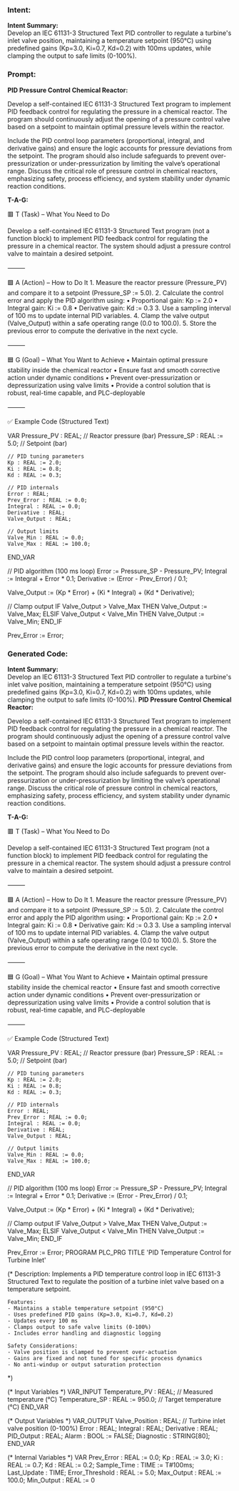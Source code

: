 ### Intent:
**Intent Summary:**  
Develop an IEC 61131-3 Structured Text PID controller to regulate a turbine's inlet valve position, maintaining a temperature setpoint (950°C) using predefined gains (Kp=3.0, Ki=0.7, Kd=0.2) with 100ms updates, while clamping the output to safe limits (0-100%).

### Prompt:
**PID Pressure Control Chemical Reactor:**

Develop a self-contained IEC 61131-3 Structured Text program to implement PID feedback control for regulating the pressure in a chemical reactor. The program should continuously adjust the opening of a pressure control valve based on a setpoint to maintain optimal pressure levels within the reactor.

Include the PID control loop parameters (proportional, integral, and derivative gains) and ensure the logic accounts for pressure deviations from the setpoint. The program should also include safeguards to prevent over-pressurization or under-pressurization by limiting the valve’s operational range. Discuss the critical role of pressure control in chemical reactors, emphasizing safety, process efficiency, and system stability under dynamic reaction conditions.

**T-A-G:**

🟥 T (Task) – What You Need to Do

Develop a self-contained IEC 61131-3 Structured Text program (not a function block) to implement PID feedback control for regulating the pressure in a chemical reactor. The system should adjust a pressure control valve to maintain a desired setpoint.

⸻

🟩 A (Action) – How to Do It
	1.	Measure the reactor pressure (Pressure_PV) and compare it to a setpoint (Pressure_SP := 5.0).
	2.	Calculate the control error and apply the PID algorithm using:
	•	Proportional gain: Kp := 2.0
	•	Integral gain: Ki := 0.8
	•	Derivative gain: Kd := 0.3
	3.	Use a sampling interval of 100 ms to update internal PID variables.
	4.	Clamp the valve output (Valve_Output) within a safe operating range (0.0 to 100.0).
	5.	Store the previous error to compute the derivative in the next cycle.

⸻

🟦 G (Goal) – What You Want to Achieve
	•	Maintain optimal pressure stability inside the chemical reactor
	•	Ensure fast and smooth corrective action under dynamic conditions
	•	Prevent over-pressurization or depressurization using valve limits
	•	Provide a control solution that is robust, real-time capable, and PLC-deployable

⸻

✅ Example Code (Structured Text)

VAR
    Pressure_PV : REAL;                    // Reactor pressure (bar)
    Pressure_SP : REAL := 5.0;             // Setpoint (bar)

    // PID tuning parameters
    Kp : REAL := 2.0;
    Ki : REAL := 0.8;
    Kd : REAL := 0.3;

    // PID internals
    Error : REAL;
    Prev_Error : REAL := 0.0;
    Integral : REAL := 0.0;
    Derivative : REAL;
    Valve_Output : REAL;

    // Output limits
    Valve_Min : REAL := 0.0;
    Valve_Max : REAL := 100.0;
END_VAR

// PID algorithm (100 ms loop)
Error := Pressure_SP - Pressure_PV;
Integral := Integral + Error * 0.1;
Derivative := (Error - Prev_Error) / 0.1;

Valve_Output := (Kp * Error) + (Ki * Integral) + (Kd * Derivative);

// Clamp output
IF Valve_Output > Valve_Max THEN
    Valve_Output := Valve_Max;
ELSIF Valve_Output < Valve_Min THEN
    Valve_Output := Valve_Min;
END_IF

Prev_Error := Error;

### Generated Code:
**Intent Summary:**  
Develop an IEC 61131-3 Structured Text PID controller to regulate a turbine's inlet valve position, maintaining a temperature setpoint (950°C) using predefined gains (Kp=3.0, Ki=0.7, Kd=0.2) with 100ms updates, while clamping the output to safe limits (0-100%).
**PID Pressure Control Chemical Reactor:**

Develop a self-contained IEC 61131-3 Structured Text program to implement PID feedback control for regulating the pressure in a chemical reactor. The program should continuously adjust the opening of a pressure control valve based on a setpoint to maintain optimal pressure levels within the reactor.

Include the PID control loop parameters (proportional, integral, and derivative gains) and ensure the logic accounts for pressure deviations from the setpoint. The program should also include safeguards to prevent over-pressurization or under-pressurization by limiting the valve’s operational range. Discuss the critical role of pressure control in chemical reactors, emphasizing safety, process efficiency, and system stability under dynamic reaction conditions.

**T-A-G:**

🟥 T (Task) – What You Need to Do

Develop a self-contained IEC 61131-3 Structured Text program (not a function block) to implement PID feedback control for regulating the pressure in a chemical reactor. The system should adjust a pressure control valve to maintain a desired setpoint.

⸻

🟩 A (Action) – How to Do It
	1.	Measure the reactor pressure (Pressure_PV) and compare it to a setpoint (Pressure_SP := 5.0).
	2.	Calculate the control error and apply the PID algorithm using:
	•	Proportional gain: Kp := 2.0
	•	Integral gain: Ki := 0.8
	•	Derivative gain: Kd := 0.3
	3.	Use a sampling interval of 100 ms to update internal PID variables.
	4.	Clamp the valve output (Valve_Output) within a safe operating range (0.0 to 100.0).
	5.	Store the previous error to compute the derivative in the next cycle.

⸻

🟦 G (Goal) – What You Want to Achieve
	•	Maintain optimal pressure stability inside the chemical reactor
	•	Ensure fast and smooth corrective action under dynamic conditions
	•	Prevent over-pressurization or depressurization using valve limits
	•	Provide a control solution that is robust, real-time capable, and PLC-deployable

⸻

✅ Example Code (Structured Text)

VAR
    Pressure_PV : REAL;                    // Reactor pressure (bar)
    Pressure_SP : REAL := 5.0;             // Setpoint (bar)

    // PID tuning parameters
    Kp : REAL := 2.0;
    Ki : REAL := 0.8;
    Kd : REAL := 0.3;

    // PID internals
    Error : REAL;
    Prev_Error : REAL := 0.0;
    Integral : REAL := 0.0;
    Derivative : REAL;
    Valve_Output : REAL;

    // Output limits
    Valve_Min : REAL := 0.0;
    Valve_Max : REAL := 100.0;
END_VAR

// PID algorithm (100 ms loop)
Error := Pressure_SP - Pressure_PV;
Integral := Integral + Error * 0.1;
Derivative := (Error - Prev_Error) / 0.1;

Valve_Output := (Kp * Error) + (Ki * Integral) + (Kd * Derivative);

// Clamp output
IF Valve_Output > Valve_Max THEN
    Valve_Output := Valve_Max;
ELSIF Valve_Output < Valve_Min THEN
    Valve_Output := Valve_Min;
END_IF

Prev_Error := Error;
PROGRAM PLC_PRG
TITLE 'PID Temperature Control for Turbine Inlet'

(*
    Description:
    Implements a PID temperature control loop in IEC 61131-3 Structured Text to regulate
    the position of a turbine inlet valve based on a temperature setpoint.

    Features:
    - Maintains a stable temperature setpoint (950°C)
    - Uses predefined PID gains (Kp=3.0, Ki=0.7, Kd=0.2)
    - Updates every 100 ms
    - Clamps output to safe valve limits (0-100%)
    - Includes error handling and diagnostic logging

    Safety Considerations:
    - Valve position is clamped to prevent over-actuation
    - Gains are fixed and not tuned for specific process dynamics
    - No anti-windup or output saturation protection
*)

(* Input Variables *)
VAR_INPUT
    Temperature_PV : REAL;                  // Measured temperature (°C)
    Temperature_SP : REAL := 950.0;         // Target temperature (°C)
END_VAR

(* Output Variables *)
VAR_OUTPUT
    Valve_Position : REAL;                 // Turbine inlet valve position (0-100%)
    Error : REAL;
    Integral : REAL;
    Derivative : REAL;
    PID_Output : REAL;
    Alarm : BOOL := FALSE;
    Diagnostic : STRING[80];
END_VAR

(* Internal Variables *)
VAR
    Prev_Error : REAL := 0.0;
    Kp : REAL := 3.0;
    Ki : REAL := 0.7;
    Kd : REAL := 0.2;
    Sample_Time : TIME := T#100ms;
    Last_Update : TIME;
    Error_Threshold : REAL := 5.0;
    Max_Output : REAL := 100.0;
    Min_Output : REAL := 0
